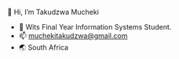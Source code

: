 👋 Hi, I’m Takudzwa Mucheki

- 🏫 Wits Final Year Information Systems Student.
- 📫 muchekitakudzwa@gmail.com
- 🌏 South Africa
  

<!---
TGrandeZA/TGrandeZA is a ✨ special ✨ repository because its `README.md` (this file) appears on your GitHub profile.
You can click the Preview link to take a look at your changes.
--->
